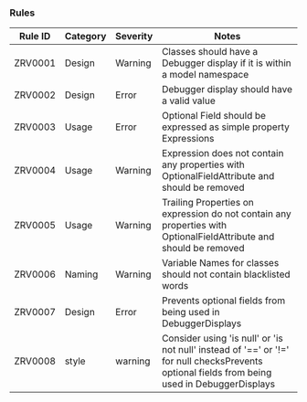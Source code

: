 ### Rules

| Rule ID | Category | Severity | Notes                                                                                                                                          |
|---------|----------|----------|------------------------------------------------------------------------------------------------------------------------------------------------|
| ZRV0001 | Design   | Warning  | Classes should have a Debugger display if it is within a model namespace                                                                       |
| ZRV0002 | Design   | Error    | Debugger display should have a valid value                                                                                                     |
| ZRV0003 | Usage    | Error    | Optional Field should be expressed as simple property Expressions                                                                              |
| ZRV0004 | Usage    | Warning  | Expression does not contain any properties with OptionalFieldAttribute and should be removed                                                   |
| ZRV0005 | Usage    | Warning  | Trailing Properties on expression do not contain any properties with OptionalFieldAttribute and should be removed                              |
| ZRV0006 | Naming   | Warning  | Variable Names for classes should not contain blacklisted words                                                                                |
| ZRV0007 | Design   | Error    | Prevents optional fields from being used in DebuggerDisplays                                                                                   |
| ZRV0008 | style    | warning  | Consider using 'is null' or 'is not null' instead of '==' or '!=' for null checksPrevents optional fields from being used in DebuggerDisplays  |